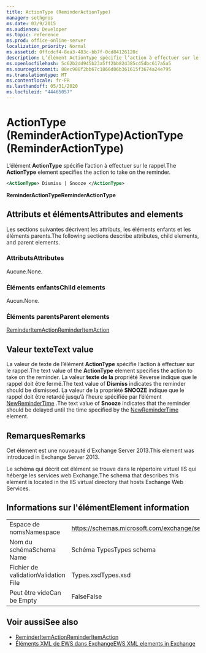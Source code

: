 ```yaml
---
title: ActionType (ReminderActionType)
manager: sethgros
ms.date: 03/9/2015
ms.audience: Developer
ms.topic: reference
ms.prod: office-online-server
localization_priority: Normal
ms.assetid: 0ffcdcf4-8ea3-483c-bb7f-0cd84126120c
description: L’élément ActionType spécifie l’action à effectuer sur le rappel.
ms.openlocfilehash: 5c62b2dd945b23a5ff2bb824385c45dbc617a5a5
ms.sourcegitcommit: 88ec988f2bb67c1866d06b361615f3674a24e795
ms.translationtype: MT
ms.contentlocale: fr-FR
ms.lasthandoff: 05/31/2020
ms.locfileid: "44465057"
---
```

# <a name="actiontype-reminderactiontype"></a><span data-ttu-id="e13b2-103">ActionType (ReminderActionType)</span><span class="sxs-lookup"><span data-stu-id="e13b2-103">ActionType (ReminderActionType)</span></span>

<span data-ttu-id="e13b2-104">L’élément **ActionType** spécifie l’action à effectuer sur le rappel.</span><span class="sxs-lookup"><span data-stu-id="e13b2-104">The **ActionType** element specifies the action to take on the reminder.</span></span> 
  
```XML
<ActionType> Dismiss | Snooze </ActionType>
```

 <span data-ttu-id="e13b2-105">**ReminderActionType**</span><span class="sxs-lookup"><span data-stu-id="e13b2-105">**ReminderActionType**</span></span>
## <a name="attributes-and-elements"></a><span data-ttu-id="e13b2-106">Attributs et éléments</span><span class="sxs-lookup"><span data-stu-id="e13b2-106">Attributes and elements</span></span>

<span data-ttu-id="e13b2-107">Les sections suivantes décrivent les attributs, les éléments enfants et les éléments parents.</span><span class="sxs-lookup"><span data-stu-id="e13b2-107">The following sections describe attributes, child elements, and parent elements.</span></span>
  
### <a name="attributes"></a><span data-ttu-id="e13b2-108">Attributs</span><span class="sxs-lookup"><span data-stu-id="e13b2-108">Attributes</span></span>

<span data-ttu-id="e13b2-109">Aucune.</span><span class="sxs-lookup"><span data-stu-id="e13b2-109">None.</span></span>
  
### <a name="child-elements"></a><span data-ttu-id="e13b2-110">Éléments enfants</span><span class="sxs-lookup"><span data-stu-id="e13b2-110">Child elements</span></span>

<span data-ttu-id="e13b2-111">Aucun.</span><span class="sxs-lookup"><span data-stu-id="e13b2-111">None.</span></span>
  
### <a name="parent-elements"></a><span data-ttu-id="e13b2-112">Éléments parents</span><span class="sxs-lookup"><span data-stu-id="e13b2-112">Parent elements</span></span>

[<span data-ttu-id="e13b2-113">ReminderItemAction</span><span class="sxs-lookup"><span data-stu-id="e13b2-113">ReminderItemAction</span></span>](reminderitemaction.md)
  
## <a name="text-value"></a><span data-ttu-id="e13b2-114">Valeur texte</span><span class="sxs-lookup"><span data-stu-id="e13b2-114">Text value</span></span>

<span data-ttu-id="e13b2-115">La valeur de texte de l’élément **ActionType** spécifie l’action à effectuer sur le rappel.</span><span class="sxs-lookup"><span data-stu-id="e13b2-115">The text value of the **ActionType** element specifies the action to take on the reminder.</span></span> <span data-ttu-id="e13b2-116">La valeur **texte de la** propriété Reverse indique que le rappel doit être fermé.</span><span class="sxs-lookup"><span data-stu-id="e13b2-116">The text value of **Dismiss** indicates the reminder should be dismissed.</span></span> <span data-ttu-id="e13b2-117">La valeur de la propriété **SNOOZE** indique que le rappel doit être retardé jusqu’à l’heure spécifiée par l’élément [NewReminderTime](newremindertime.md) .</span><span class="sxs-lookup"><span data-stu-id="e13b2-117">The text value of **Snooze** indicates that the reminder should be delayed until the time specified by the [NewReminderTime](newremindertime.md) element.</span></span> 
  
## <a name="remarks"></a><span data-ttu-id="e13b2-118">Remarques</span><span class="sxs-lookup"><span data-stu-id="e13b2-118">Remarks</span></span>

<span data-ttu-id="e13b2-119">Cet élément est une nouveauté d'Exchange Server 2013.</span><span class="sxs-lookup"><span data-stu-id="e13b2-119">This element was introduced in Exchange Server 2013.</span></span>
  
<span data-ttu-id="e13b2-120">Le schéma qui décrit cet élément se trouve dans le répertoire virtuel IIS qui héberge les services web Exchange.</span><span class="sxs-lookup"><span data-stu-id="e13b2-120">The schema that describes this element is located in the IIS virtual directory that hosts Exchange Web Services.</span></span>
  
## <a name="element-information"></a><span data-ttu-id="e13b2-121">Informations sur l'élément</span><span class="sxs-lookup"><span data-stu-id="e13b2-121">Element information</span></span>

|||
|:-----|:-----|
|<span data-ttu-id="e13b2-122">Espace de noms</span><span class="sxs-lookup"><span data-stu-id="e13b2-122">Namespace</span></span>  <br/> |https://schemas.microsoft.com/exchange/services/2006/types  <br/> |
|<span data-ttu-id="e13b2-123">Nom du schéma</span><span class="sxs-lookup"><span data-stu-id="e13b2-123">Schema Name</span></span>  <br/> |<span data-ttu-id="e13b2-124">Schéma Types</span><span class="sxs-lookup"><span data-stu-id="e13b2-124">Types schema</span></span>  <br/> |
|<span data-ttu-id="e13b2-125">Fichier de validation</span><span class="sxs-lookup"><span data-stu-id="e13b2-125">Validation File</span></span>  <br/> |<span data-ttu-id="e13b2-126">Types.xsd</span><span class="sxs-lookup"><span data-stu-id="e13b2-126">Types.xsd</span></span>  <br/> |
|<span data-ttu-id="e13b2-127">Peut être vide</span><span class="sxs-lookup"><span data-stu-id="e13b2-127">Can be Empty</span></span>  <br/> |<span data-ttu-id="e13b2-128">False</span><span class="sxs-lookup"><span data-stu-id="e13b2-128">False</span></span>  <br/> |
   
## <a name="see-also"></a><span data-ttu-id="e13b2-129">Voir aussi</span><span class="sxs-lookup"><span data-stu-id="e13b2-129">See also</span></span>

- [<span data-ttu-id="e13b2-130">ReminderItemAction</span><span class="sxs-lookup"><span data-stu-id="e13b2-130">ReminderItemAction</span></span>](reminderitemaction.md)
- [<span data-ttu-id="e13b2-131">Éléments XML de EWS dans Exchange</span><span class="sxs-lookup"><span data-stu-id="e13b2-131">EWS XML elements in Exchange</span></span>](ews-xml-elements-in-exchange.md)

